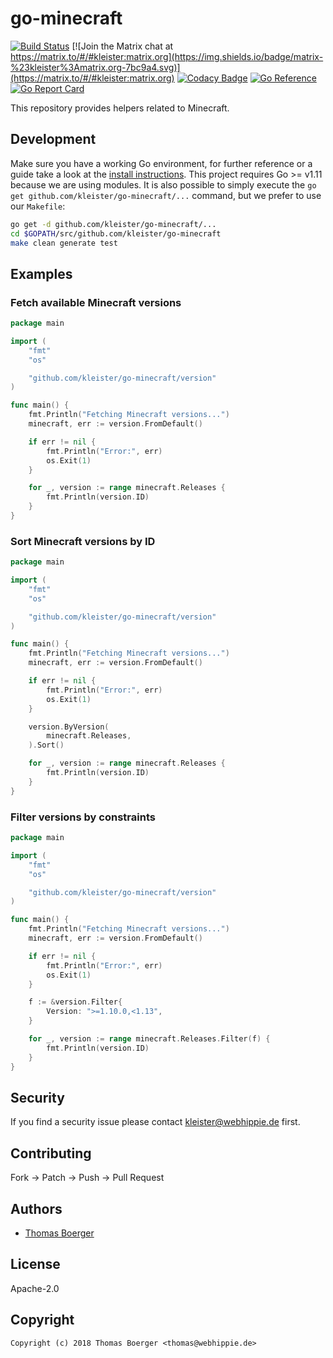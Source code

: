 # go-minecraft

[![Build Status](https://cloud.drone.io/api/badges/kleister/go-minecraft/status.svg)](https://cloud.drone.io/kleister/go-minecraft)
[![Join the Matrix chat at https://matrix.to/#/#kleister:matrix.org](https://img.shields.io/badge/matrix-%23kleister%3Amatrix.org-7bc9a4.svg)](https://matrix.to/#/#kleister:matrix.org)
[![Codacy Badge](https://app.codacy.com/project/badge/Grade/8e7f8c9753e74a3995c16fc420598373)](https://www.codacy.com/gh/kleister/go-minecraft/dashboard?utm_source=github.com&amp;utm_medium=referral&amp;utm_content=kleister/go-minecraft&amp;utm_campaign=Badge_Grade)
[![Go Reference](https://pkg.go.dev/badge/github.com/kleister/go-minecraft.svg)](https://pkg.go.dev/github.com/kleister/go-minecraft)
[![Go Report Card](https://goreportcard.com/badge/github.com/kleister/go-minecraft)](https://goreportcard.com/report/github.com/kleister/go-minecraft)

This repository provides helpers related to Minecraft.

## Development

Make sure you have a working Go environment, for further reference or a guide take a look at the [install instructions](http://golang.org/doc/install.html). This project requires Go >= v1.11 because we are using modules. It is also possible to simply execute the `go get github.com/kleister/go-minecraft/...` command, but we prefer to use our `Makefile`:

```bash
go get -d github.com/kleister/go-minecraft/...
cd $GOPATH/src/github.com/kleister/go-minecraft
make clean generate test
```

## Examples

### Fetch available Minecraft versions

[embedmd]:# (examples/versions/main.go go)
```go
package main

import (
	"fmt"
	"os"

	"github.com/kleister/go-minecraft/version"
)

func main() {
	fmt.Println("Fetching Minecraft versions...")
	minecraft, err := version.FromDefault()

	if err != nil {
		fmt.Println("Error:", err)
		os.Exit(1)
	}

	for _, version := range minecraft.Releases {
		fmt.Println(version.ID)
	}
}
```

### Sort Minecraft versions by ID

[embedmd]:# (examples/sorted/main.go go)
```go
package main

import (
	"fmt"
	"os"

	"github.com/kleister/go-minecraft/version"
)

func main() {
	fmt.Println("Fetching Minecraft versions...")
	minecraft, err := version.FromDefault()

	if err != nil {
		fmt.Println("Error:", err)
		os.Exit(1)
	}

	version.ByVersion(
		minecraft.Releases,
	).Sort()

	for _, version := range minecraft.Releases {
		fmt.Println(version.ID)
	}
}
```

### Filter versions by constraints

[embedmd]:# (examples/filter/main.go go)
```go
package main

import (
	"fmt"
	"os"

	"github.com/kleister/go-minecraft/version"
)

func main() {
	fmt.Println("Fetching Minecraft versions...")
	minecraft, err := version.FromDefault()

	if err != nil {
		fmt.Println("Error:", err)
		os.Exit(1)
	}

	f := &version.Filter{
		Version: ">=1.10.0,<1.13",
	}

	for _, version := range minecraft.Releases.Filter(f) {
		fmt.Println(version.ID)
	}
}
```

## Security

If you find a security issue please contact kleister@webhippie.de first.

## Contributing

Fork -> Patch -> Push -> Pull Request

## Authors

* [Thomas Boerger](https://github.com/tboerger)

## License

Apache-2.0

## Copyright

```
Copyright (c) 2018 Thomas Boerger <thomas@webhippie.de>
```
